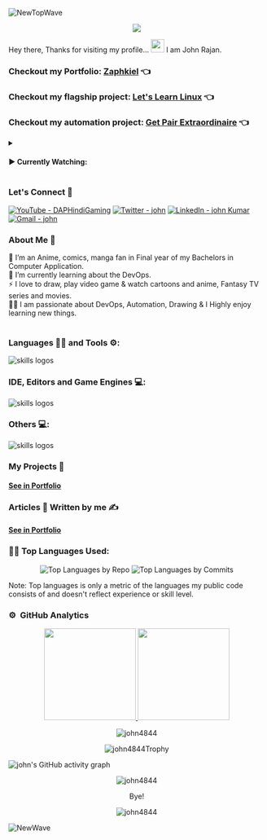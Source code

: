 ![NewTopWave](https://user-images.githubusercontent.com/81550376/180223627-d18d8aeb-4f5e-4715-94db-65b1b85822f1.svg)


<p align="center">
  <img width="" height="" src="https://avatars.githubusercontent.com/u/152673060?s=400&u=32566625e044f500d81bd41567e1acbc6c987d97&v=4">
</p>

Hey there, Thanks for visiting my profile... 
<img src="https://raw.githubusercontent.com/MartinHeinz/MartinHeinz/master/wave.gif" width="26px" height="26px"> I am John Rajan.

### Checkout my Portfolio: [Zaphkiel](https://zaphkiel.me)  👈

### Checkout my flagship project: [Let's Learn Linux](https://letslearnlinux.tech/)  👈

### Checkout my automation project: [Get Pair Extraordinaire](https://github.com/john4844/Get-Pair-Extraordinaire)  👈


<details>
<summary><h4> ▶️ Currently Watching: </h4></summary> 
  
[![Typing SVG](https://readme-typing-svg.herokuapp.com?color=FF0000&width=500&separator=%3C&lines=Bleach+S06:+The+Arrancar+Part+1)](https://git.io/typing-svg)
[![Typing SVG](https://readme-typing-svg.herokuapp.com?color=FF0000&width=600&lines=Super+Dragon+Ball%3A+Heroes)](https://git.io/typing-svg)
</details>

### Let's Connect 🤳

<a href="https://www.youtube.com/channel/UChdZv3qYGkFC9VDYxuhVZgA"><img src="https://img.shields.io/badge/YouTube-DAPHindiGaming-red?logo=youtube&logoColor=red" alt="YouTube - DAPHindiGaming"></a>
<a href="https://twitter.com/john53574940"><img src="https://img.shields.io/badge/Twitter-john-blue?logo=twitter&logoColor=blue" alt="Twitter - john"></a>
<a href="https://www.linkedin.com/in/john-kumar-2b58631b7/"><img src="https://img.shields.io/static/v1?label=LinkedIn&message=john+Kumar&color=%230077b5&logo=linkedIn&logoColor=%230077b5" alt="LinkedIn - john Kumar"></a>
[![Gmail - john](https://img.shields.io/badge/Gmail-john-red?logo=gmail&logoColor=red)](https://mail.google.com/mail/u/0/?ibxr=0#inbox?compose=new)


### About Me 🚀

🌱  I’m an Anime, comics, manga fan in Final year of my Bachelors in Computer Application. </br>
🔭  I’m currently learning about the DevOps. </br>
⚡  I love to draw, play video game & watch cartoons and anime, Fantasy TV series and movies. </br>
👨‍💻  I am passionate about DevOps, Automation, Drawing & I Highly enjoy learning new things. </br>
</br>

  
### Languages 🧑‍💻 and Tools ⚙️:

<img src="https://skillicons.dev/icons?i=git,github,githubactions,py,c,cpp,cs,dotnet,html,css,js,bootstrap,php,md,java" alt="skills logos" /> <br>

### IDE, Editors and Game Engines 💻:
<img src="https://skillicons.dev/icons?i=vscode,visualstudio,idea,unity,unreal,vim,replit" alt="skills logos" />

### Others 💻:

<img src="https://skillicons.dev/icons?i=linux,bash,regex,powershell,docker,azure,mysql,sqlite,gradle,maven,nginx,pr,ps,svg,discord,linkedin,netlify,gherkin" alt="skills logos" />

### My Projects 🙌

#### [See in Portfolio](https://zaphkiel.me#projects)

### Articles 📝 Written by me ✍️

#### [See in Portfolio](https://zaphkiel.me/blogs/)

### 👨‍💻 Top Languages Used:
<p align="center">
  <img align="center" src="https://github-profile-summary-cards.vercel.app/api/cards/repos-per-language?username=john4844&theme=nord_dark" alt="Top Languages by Repo" />
  <img align="center" src="https://github-profile-summary-cards.vercel.app/api/cards/most-commit-language?username=john4844&theme=nord_dark" alt="Top Languages by Commits" /></p>
  
  Note: Top languages is only a metric of the languages my public code consists of and doesn't reflect experience or skill level.
  
### ⚙️ &nbsp;GitHub Analytics

<p align="center">
<a href="https://github.com/john4844">
  <img height="180em" src="https://github-readme-stats-eight-theta.vercel.app/api?username=john4844&show_icons=true&theme=algolia&include_all_commits=true&count_private=true"/>
  <img height="180em" src="https://github-readme-stats-eight-theta.vercel.app/api/top-langs/?username=john4844&layout=compact&langs_count=8&theme=algolia"/>
</a>
 <br />
  
<p align="center"><img align="center" src="https://github-readme-streak-stats.herokuapp.com/?user=john4844&theme=algolia" alt="john4844" /></p>

<p align="center"><img align="center" src="https://github-trophies.vercel.app/?username=john4844&column=6&theme=algolia" alt="john4844Trophy" /></p>



 ![john's GitHub activity graph]( https://github-readme-activity-graph.vercel.app/graph?username=john4844&theme=react-dark&area=true&hide_border=true#gh-light-mode-only)
 
 <p align="center"><img align="center" src="60157b62652163c01c6d19e2a389338e.gif" alt="john4844" /></p>
<p align="center">
  Bye!
</p>

 <p align="center"><img src="https://visitor-badge.laobi.icu/badge?page_id=john4844.john4844" alt="john4844" />

</p>


![NewWave](https://user-images.githubusercontent.com/81550376/180223136-576934f8-2f40-4fb9-acd9-786d1d5d0f73.svg)

